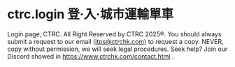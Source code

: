 # ctrc.login 登·入·城市運輸單車
Login page, CTRC. All Right Reserved by CTRC 2025®.
You should always submit a request to our email (itps@ctrchk.com) to request a copy. NEVER, copy without permission, we will seek legal procedures.
Seek help? Join our Discord showed in https://www.ctrchk.com/contact.html .
